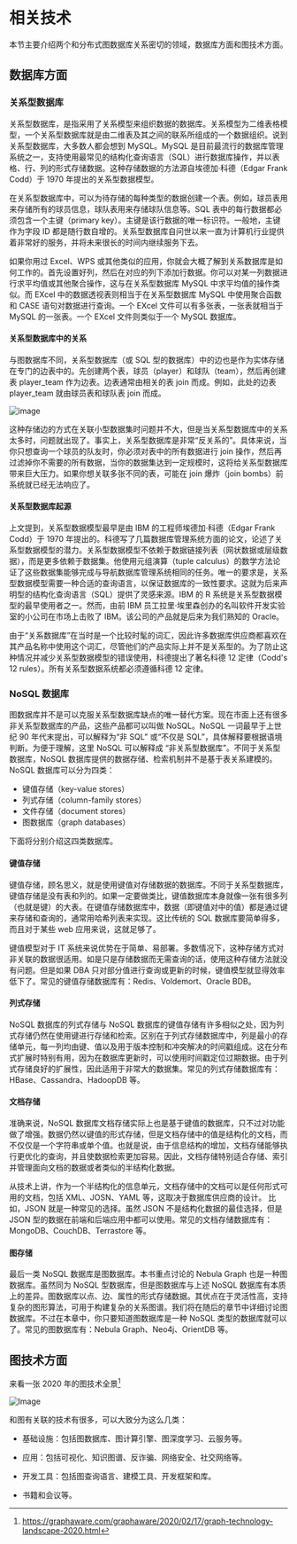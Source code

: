 # 相关技术

本节主要介绍两个和分布式图数据库关系密切的领域，数据库方面和图技术方面。

## 数据库方面

### 关系型数据库

关系型数据库，是指采用了关系模型来组织数据的数据库。关系模型为二维表格模型，一个关系型数据库就是由二维表及其之间的联系所组成的一个数据组织。说到关系型数据库，大多数人都会想到 MySQL。MySQL 是目前最流行的数据库管理系统之一，支持使用最常见的结构化查询语言（SQL）进行数据库操作，并以表格、行、列的形式存储数据。这种存储数据的方法源自埃德加·科德（Edgar Frank Codd）于 1970 年提出的关系型数据模型。

在关系型数据库中，可以为待存储的每种类型的数据创建一个表。例如，球员表用来存储所有的球员信息，球队表用来存储球队信息等。SQL 表中的每行数据都必须包含一个主键（primary key）。主键是该行数据的唯一标识符。一般地，主键作为字段 ID 都是随行数自增的。关系型数据库自问世以来一直为计算机行业提供着非常好的服务，并将未来很长的时间内继续服务下去。

如果你用过 Excel、WPS 或其他类似的应用，你就会大概了解到关系数据库是如何工作的。首先设置好列，然后在对应的列下添加行数据。你可以对某一列数据进行求平均值或其他聚合操作，这与在关系型数据库 MySQL 中求平均值的操作类似。而 EXcel 中的数据透视表则相当于在关系型数据库 MySQL 中使用聚合函数和 CASE 语句对数据进行查询。一个 EXcel 文件可以有多张表，一张表就相当于 MySQL 的一张表。一个 EXcel 文件则类似于一个 MySQL 数据库。

#### 关系型数据库中的关系

与图数据库不同，关系型数据库（或 SQL 型的数据库）中的边也是作为实体存储在专门的边表中的。先创建两个表，球员（player）和球队（team），然后再创建表 player_team 作为边表。边表通常由相关的表 join 而成。例如，此处的边表 player_team 就由球员表和球队表 join 而成。

![image](https://user-images.githubusercontent.com/42762957/91702816-dc872200-ebab-11ea-8b36-577c29a3fe7a.png)

这种存储边的方式在关联小型数据集时问题并不大，但是当关系型数据库中的关系太多时，问题就出现了。事实上，关系型数据库是非常“反关系的”。具体来说，当你只想查询一个球员的队友时，你必须对表中的所有数据进行 join 操作，然后再过滤掉你不需要的所有数据，当你的数据集达到一定规模时，这将给关系型数据库带来巨大压力。如果你想关联多张不同的表，可能在 join 爆炸（join bombs）前系统就已经无法响应了。

#### 关系型数据库起源

上文提到，关系型数据模型最早是由 IBM 的工程师埃德加·科德（Edgar Frank Codd）于 1970 年提出的。科德写了几篇数据库管理系统方面的论文，论述了关系型数据模型的潜力。关系型数据模型不依赖于数据链接列表（网状数据或层级数据），而是更多依赖于数据集。他使用元组演算（tuple calculus）的数学方法论证了这些数据集能够完成与导航数据库管理系统相同的任务。唯一的要求是，关系型数据模型需要一种合适的查询语言，以保证数据库的一致性要求。这就为后来声明型的结构化查询语言（SQL）提供了灵感来源。IBM 的 R 系统是关系型数据模型的最早使用者之一。然而，由前 IBM 员工拉里·埃里森创办的名叫软件开发实验室的小公司在市场上击败了 IBM。该公司的产品就是后来为我们熟知的 Oracle。

由于“关系数据库”在当时是一个比较时髦的词汇，因此许多数据库供应商都喜欢在其产品名称中使用这个词汇，尽管他们的产品实际上并不是关系型的。为了防止这种情况并减少关系型数据模型的错误使用，科德提出了著名科德 12 定律（Codd's 12 rules）。所有关系型数据系统都必须遵循科德 12 定律。

### NoSQL 数据库

图数据库并不是可以克服关系型数据库缺点的唯一替代方案。现在市面上还有很多非关系型数据库的产品，这些产品都可以叫做 NoSQL。NoSQL 一词最早于上世纪 90 年代末提出，可以解释为“非 SQL” 或“不仅是 SQL”，具体解释要根据语境判断。为便于理解，这里 NoSQL 可以解释成 “非关系型数据库”。不同于关系型数据库，NoSQL 数据库提供的数据存储、检索机制并不是基于表关系建模的。 NoSQL 数据库可以分为四类：

- 键值存储（key-value stores）
- 列式存储（column-family stores）
- 文件存储（document stores）
- 图数据库（graph databases）

下面将分别介绍这四类数据库。

#### 键值存储

键值存储，顾名思义，就是使用键值对存储数据的数据库。不同于关系型数据库，键值存储是没有表和列的。如果一定要做类比，键值数据库本身就像一张有很多列（也就是键）的大表。在键值存储数据库中，数据（即键值对中的值）都是通过键来存储和查询的，通常用哈希列表来实现。这比传统的 SQL 数据库要简单得多，而且对于某些 web 应用来说，这就足够了。

键值模型对于 IT 系统来说优势在于简单、易部署。多数情况下，这种存储方式对非关联的数据很适用。如是只是存储数据而无需查询的话，使用这种存储方法就没有问题。但是如果 DBA 只对部分值进行查询或更新的时候，键值模型就显得效率低下了。常见的键值存储数据库有：Redis、Voldemort、Oracle BDB。

#### 列式存储

NoSQL 数据库的列式存储与 NoSQL 数据库的键值存储有许多相似之处，因为列式存储仍然在使用键进行存储和检索。区别在于列式存储数据库中，列是最小的存储单元，每一列均由键、值以及用于版本控制和冲突解决的时间戳组成。这在分布式扩展时特别有用，因为在数据库更新时，可以使用时间戳定位过期数据。由于列式存储良好的扩展性，因此适用于非常大的数据集。常见的列式存储数据库有：HBase、Cassandra、HadoopDB 等。

#### 文档存储

准确来说，NoSQL 数据库文档存储实际上也是基于键值的数据库，只不过对功能做了增强。数据仍然以键值的形式存储，但是文档存储中的值是结构化的文档，而不仅仅是一个字符串或单个值。也就是说，由于信息结构的增加，文档存储能够执行更优化的查询，并且使数据检索更加容易。因此，文档存储特别适合存储、索引并管理面向文档的数据或者类似的半结构化数据。

从技术上讲，作为一个半结构化的信息单元，文档存储中的文档可以是任何形式可用的文档，包括 XML、JOSN、YAML 等，这取决于数据库供应商的设计。 比如，JSON 就是一种常见的选择。虽然 JSON 不是结构化数据的最佳选择，但是 JSON 型的数据在前端和后端应用中都可以使用。常见的文档存储数据库有：MongoDB、CouchDB、Terrastore 等。

#### 图存储

最后一类 NoSQL 数据库是图数据库。本书重点讨论的 Nebula Graph 也是一种图数据库。虽然同为 NoSQL 型数据库，但是图数据库与上述 NoSQL 数据库有本质上的差异。图数据库以点、边、属性的形式存储数据。其优点在于灵活性高，支持复杂的图形算法，可用于构建复杂的关系图谱。我们将在随后的章节中详细讨论图数据库。不过在本章中，你只要知道图数据库是一种 NoSQL 类型的数据库就可以了。常见的图数据库有：Nebula Graph、Neo4j、OrientDB 等。

## 图技术方面

来看一张 2020 年的图技术全景[^lan]

[^lan]: https://graphaware.com/graphaware/2020/02/17/graph-technology-landscape-2020.html

![Image](https://raw.githubusercontent.com/GraphCoding/graph-technology-landscape/master/GraphTechnologyLandscape.jpg)

和图有关联的技术有很多，可以大致分为这么几类：

- 基础设施：包括图数据库、图计算引擎、图深度学习、云服务等。

- 应用：包括可视化、知识图谱、反诈骗、网络安全、社交网络等。

- 开发工具：包括图查询语言、建模工具、开发框架和库。

- 书籍和会议等。